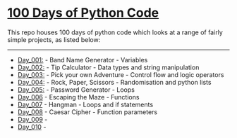 # <u> 100 Days of Python Code</u>

This repo houses 100 days of python code which looks at a range of fairly simple projects, as listed below:
<hr>

- [Day_001:](day_001) - Band Name Generator - Variables
- [Day_002:](day_002) - Tip Calculator - Data types and string manipulation
- [Day_003:](day_003) - Pick your own Adventure - Control flow and logic operators
- [Day_004:](day_004) - Rock, Paper, Scissors - Randomisation and python lists
- [Day_005:](day_005) - Password Generator - Loops
- [Day_006](day_006) - Escaping the Maze - Functions
- [Day_007](day_007) - Hangman - Loops and if statements
- [Day_008](day_008) - Caesar Cipher - Function parameters 
- [Day_009](day_009) - 
- [Day_010](day_010) -
